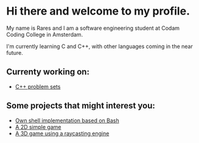 # Hi there and welcome to my profile.

My name is Rares and I am a software engineering student at Codam Coding College in Amsterdam.<br>

I'm currently learning C and C++, with other languages coming in the near future.

## Currenty working on:
- [C++ problem sets](https://github.com/Zveaga/CPP-Modules)
## Some projects that might interest you:
- [Own shell implementation based on Bash](https://github.com/DscrtDv/Minishell_42)
- [A 2D simple game](https://github.com/Zveaga/so_long)
- [A 3D game using a raycasting engine](https://github.com/Zveaga/Cub_3d) 
<!--
**Zveaga/Zveaga** is a ✨ _special_ ✨ repository because its `README.md` (this file) appears on your GitHub profile.

Here are some ideas to get you started:

- 🔭 I’m currently working on ...
- 🌱 I’m currently learning ...
- 👯 I’m looking to collaborate on ...
- 🤔 I’m looking for help with ...
- 💬 Ask me about ...
- 📫 How to reach me: ...
- 😄 Pronouns: ...
- ⚡ Fun fact: ...
-->
